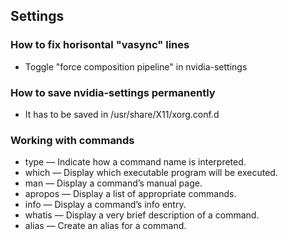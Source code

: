 ## Settings

### How to fix horisontal "vasync" lines
- Toggle "force composition pipeline" in nvidia-settings

### How to save nvidia-settings permanently
- It has to be saved in /usr/share/X11/xorg.conf.d

### Working with commands
- type — Indicate how a command name is interpreted. 
- which — Display which executable program will be executed. 
- man — Display a command’s manual page. 
- apropos — Display a list of appropriate commands. 
- info — Display a command’s info entry. 
- whatis — Display a very brief description of a command. 
- alias — Create an alias for a command.
